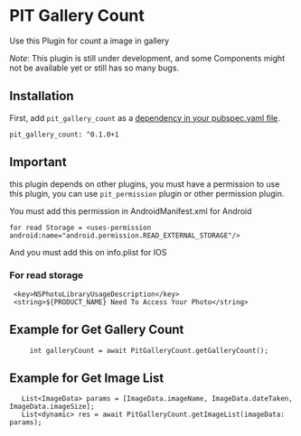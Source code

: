 # PIT Gallery Count

Use this Plugin for count a image in gallery

*Note*: This plugin is still under development, and some Components might not be available yet or still has so many bugs.

## Installation

First, add `pit_gallery_count` as a [dependency in your pubspec.yaml file](https://flutter.io/platform-plugins/).

```
pit_gallery_count: ^0.1.0+1
```

## Important

this plugin depends on other plugins, you must have a permission to use this plugin, you can use `pit_permission` plugin or other permission plugin.

You must add this permission in AndroidManifest.xml for Android

```
for read Storage = <uses-permission android:name="android.permission.READ_EXTERNAL_STORAGE"/>
```

And you must add this on info.plist for IOS

### For read storage
```
 <key>NSPhotoLibraryUsageDescription</key>
 <string>${PRODUCT_NAME} Need To Access Your Photo</string>
```

## Example for Get Gallery Count
```
     int galleryCount = await PitGalleryCount.getGalleryCount();
```

## Example for Get Image List
```
   List<ImageData> params = [ImageData.imageName, ImageData.dateTaken, ImageData.imageSize];
   List<dynamic> res = await PitGalleryCount.getImageList(imageData: params);
```